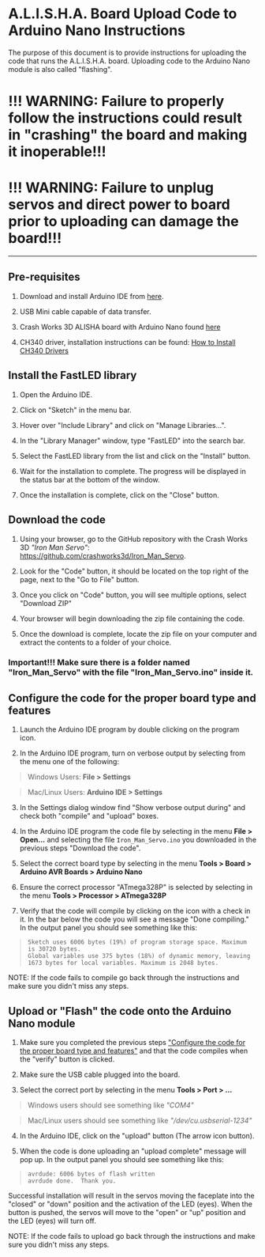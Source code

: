 # A.L.I.S.H.A. Board Upload Code to Arduino Nano Instructions

The purpose of this document is to provide instructions for uploading the code that runs the A.L.I.S.H.A. board. Uploading code to the Arduino Nano module is also called "flashing".

# !!! WARNING: Failure to properly follow the instructions could result in "crashing" the board and making it inoperable!!!

# !!! WARNING: Failure to unplug servos and direct power to board prior to uploading can damage the board!!! 

---
## Pre-requisites

1. Download and install Arduino IDE from [here](https://www.arduino.cc/en/software).

2. USB Mini cable capable of data transfer.

3. Crash Works 3D ALISHA board with Arduino Nano found [here](https://www.ebay.com/str/crashworks3d)

4. CH340 driver, installation instructions can be found: [How to Install CH340 Drivers](https://learn.sparkfun.com/tutorials/how-to-install-ch340-drivers/all)

## Install the FastLED library

1. Open the Arduino IDE.

2. Click on "Sketch" in the menu bar.

3. Hover over "Include Library" and click on "Manage Libraries...".

4. In the "Library Manager" window, type "FastLED" into the search bar.

5. Select the FastLED library from the list and click on the "Install" button.

6. Wait for the installation to complete. The progress will be displayed in the status bar at the bottom of the window.

7. Once the installation is complete, click on the "Close" button.

## Download the code

1. Using your browser, go to the GitHub repository with the Crash Works 3D *"Iron Man Servo"*: https://github.com/crashworks3d/Iron_Man_Servo.

2. Look for the "Code" button, it should be located on the top right of the page, next to the "Go to File" button.

3. Once you click on "Code" button, you will see multiple options, select "Download ZIP"

4. Your browser will begin downloading the zip file containing the code.

5. Once the download is complete, locate the zip file on your computer and extract the contents to a folder of your choice. 

### Important!!! Make sure there is a folder named "Iron_Man_Servo" with the file "Iron_Man_Servo.ino" inside it.

## Configure the code for the proper board type and features

1. Launch the Arduino IDE program by double clicking on the program icon.

2. In the Arduino IDE program, turn on verbose output by selecting from the menu one of the following:

> Windows Users: **File > Settings**

> Mac/Linux Users: **Arduino IDE > Settings**

3. In the Settings dialog window find "Show verbose output during" and check both "compile" and "upload" boxes.

4. In the Arduino IDE program the code file by selecting in the menu **File > Open...** and selecting the file `Iron_Man_Servo.ino` you downloaded in the previous steps "Download the code".

5. Select the correct board type by selecting in the menu **Tools > Board > Arduino AVR Boards > Arduino Nano**

6. Ensure the correct processor "ATmega328P" is selected by selecting in the menu **Tools > Processor > ATmega328P**

7. Verify that the code will compile by clicking on the icon with a check in it.  In the bar below the code you will see a message "Done compiling."  In the output panel you should see something like this:

>```
>Sketch uses 6006 bytes (19%) of program storage space. Maximum is 30720 bytes.
>Global variables use 375 bytes (18%) of dynamic memory, leaving 1673 bytes for local variables. Maximum is 2048 bytes.
>```

NOTE: If the code fails to compile go back through the instructions and make sure you didn't miss any steps.

## Upload or "Flash" the code onto the Arduino Nano module

1. Make sure you completed the previous steps ["Configure the code for the proper board type and features"](#configure-the-code-for-the-proper-board-type-and-features-configure) and that the code compiles when the "verify" button is clicked.

2. Make sure the USB cable plugged into the board.

3. Select the correct port by selecting in the menu **Tools > Port > ...**

>Windows users should see something like *"COM4"*

>Mac/Linux users should see something like *"/dev/cu.usbserial-1234"*

4. In the Arduino IDE, click on the "upload" button (The arrow icon button).

5. When the code is done uploading an "upload complete" message will pop up. In the output panel you should see something like this:

>```
>avrdude: 6006 bytes of flash written
>avrdude done.  Thank you.
>```

Successful installation will result in the servos moving the faceplate into the "closed" or "down" position and the activation of the LED (eyes).  When the button is pushed, the servos will move to the "open" or "up" position and the LED (eyes) will turn off.

NOTE: If the code fails to upload go back through the instructions and make sure you didn't miss any steps.